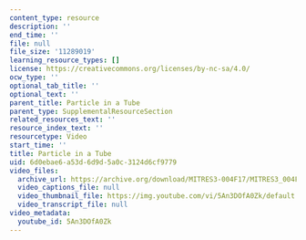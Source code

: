 ```yaml
---
content_type: resource
description: ''
end_time: ''
file: null
file_size: '11289019'
learning_resource_types: []
license: https://creativecommons.org/licenses/by-nc-sa/4.0/
ocw_type: ''
optional_tab_title: ''
optional_text: ''
parent_title: Particle in a Tube
parent_type: SupplementalResourceSection
related_resources_text: ''
resource_index_text: ''
resourcetype: Video
start_time: ''
title: Particle in a Tube
uid: 6d0ebae6-a53d-6d9d-5a0c-3124d6cf9779
video_files:
  archive_url: https://archive.org/download/MITRES3-004F17/MITRES3_004F17_2012_yamin_300k.mp4
  video_captions_file: null
  video_thumbnail_file: https://img.youtube.com/vi/5An3DOfA0Zk/default.jpg
  video_transcript_file: null
video_metadata:
  youtube_id: 5An3DOfA0Zk
---
```

